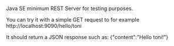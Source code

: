 Java SE minimum REST Server for testing purposes.

You can try it with a simple GET request to for example http://localhost:9090/hello/toni

It should return a JSON response such as: {"content":"Hello toni!"}